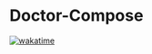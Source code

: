 # Doctor-Compose

[![wakatime](https://wakatime.com/badge/user/83b7f2f1-ca36-4e49-86dc-82cc48d49d70/project/bf6a5af4-fb0c-4151-bfe8-a511666859a4.svg)](https://wakatime.com/badge/user/83b7f2f1-ca36-4e49-86dc-82cc48d49d70/project/bf6a5af4-fb0c-4151-bfe8-a511666859a4)